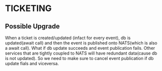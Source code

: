 # TICKETING
## Possible Upgrade
When a ticket is created/updated (infact for every event), db is updated(await call) and then the event is published onto NATS(which is also a await call).
What if db update succeeds and event publication fails. Other services that are tightly coupled to NATS will have redundant data(cause db is not updated).
So we need to make sure to cancel event publication if db update fials and viceversa.
